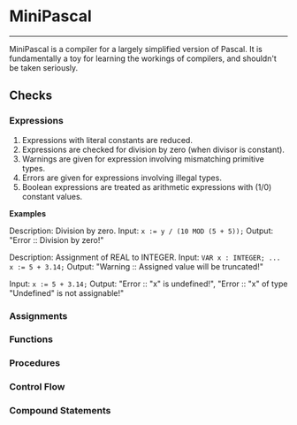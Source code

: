 # MiniPascal

***

MiniPascal is a compiler for a largely simplified version of Pascal. It is fundamentally a toy for learning the workings of compilers, and shouldn't be taken seriously. 

## Checks

### Expressions
1. Expressions with literal constants are reduced.
2. Expressions are checked for division by zero (when divisor is constant).
3. Warnings are given for expression involving mismatching primitive types.
4. Errors are given for expressions involving illegal types.
5. Boolean expressions are treated as arithmetic expressions with (1/0) constant values.

**Examples**

Description: Division by zero.
Input: `x := y / (10 MOD (5 + 5));`
Output: "Error :: Division by zero!"

Description: Assignment of REAL to INTEGER.
Input: `VAR x : INTEGER; ... x := 5 + 3.14;`
Output: "Warning :: Assigned value will be truncated!"


Input: `x := 5 + 3.14;`
Output: "Error :: "x" is undefined!", "Error :: "x" of type "Undefined" is not assignable!"


### Assignments

### Functions

### Procedures

### Control Flow

### Compound Statements

###